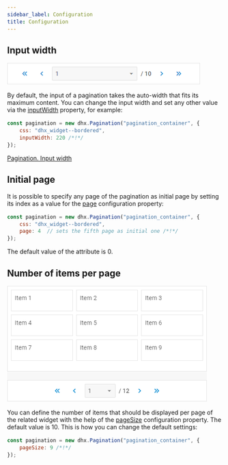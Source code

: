 ```yaml
---
sidebar_label: Configuration
title: Configuration
---          
```


Input width
---------------

![](../assets/pagination/combo_width.png)

By default, the input of a pagination takes the auto-width that fits its maximum content. You can change the input width and set any other value via the [inputWidth](pagination/api/pagination_inputwidth_config) property, for example:

~~~js
const pagination = new dhx.Pagination("pagination_container", {
    css: "dhx_widget--bordered",
    inputWidth: 220 /*!*/
});
~~~

[Pagination. Input width](https://snippet.dhtmlx.com/1fttbjh9)

Initial page
-------------

It is possible to specify any page of the pagination as initial page by setting its index as a value for the [page](pagination/api/pagination_page_config) configuration property:

~~~js
const pagination = new dhx.Pagination("pagination_container", {
    css: "dhx_widget--bordered",
    page: 4  // sets the fifth page as initial one /*!*/
});
~~~

The default value of the attribute is 0.

Number of items per page
-------------------------

![](../assets/pagination/page_size.png)

You can define the number of items that should be displayed per page of the related widget with the help of the [pageSize](pagination/api/pagination_pagesize_config) configuration property. The default value is 10. This is how you can change the default settings:

~~~js
const pagination = new dhx.Pagination("pagination_container", {
    pageSize: 9 /*!*/
});
~~~

